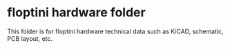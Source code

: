 # floptini hardware folder

This folder is for floptini hardware technical data such as KiCAD, schematic, PCB layout, etc.
